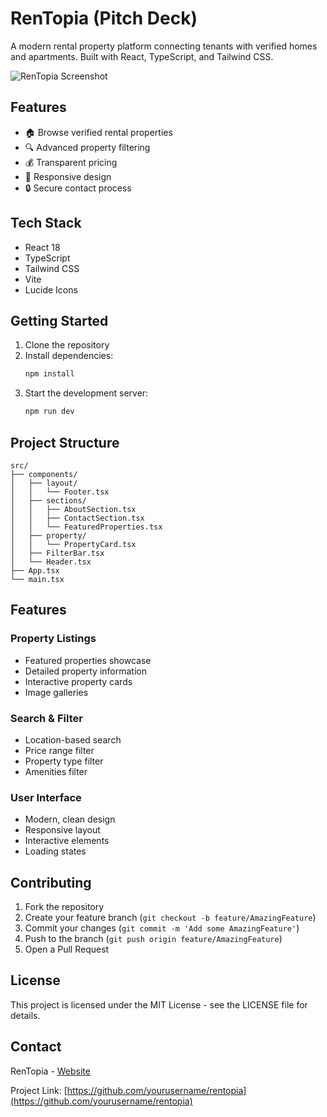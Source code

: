 # RenTopia (Pitch Deck)

A modern rental property platform connecting tenants with verified homes and apartments. Built with React, TypeScript, and Tailwind CSS.

![RenTopia Screenshot](https://images.unsplash.com/photo-1512917774080-9991f1c4c750?auto=format&w=800)

## Features

- 🏠 Browse verified rental properties
- 🔍 Advanced property filtering
- 💰 Transparent pricing
- 📱 Responsive design
- 🔒 Secure contact process

## Tech Stack

- React 18
- TypeScript
- Tailwind CSS
- Vite
- Lucide Icons

## Getting Started

1. Clone the repository
2. Install dependencies:
   ```bash
   npm install
   ```
3. Start the development server:
   ```bash
   npm run dev
   ```

## Project Structure

```
src/
├── components/
│   ├── layout/
│   │   └── Footer.tsx
│   ├── sections/
│   │   ├── AboutSection.tsx
│   │   ├── ContactSection.tsx
│   │   └── FeaturedProperties.tsx
│   ├── property/
│   │   └── PropertyCard.tsx
│   ├── FilterBar.tsx
│   └── Header.tsx
├── App.tsx
└── main.tsx
```

## Features

### Property Listings
- Featured properties showcase
- Detailed property information
- Interactive property cards
- Image galleries

### Search & Filter
- Location-based search
- Price range filter
- Property type filter
- Amenities filter

### User Interface
- Modern, clean design
- Responsive layout
- Interactive elements
- Loading states

## Contributing

1. Fork the repository
2. Create your feature branch (`git checkout -b feature/AmazingFeature`)
3. Commit your changes (`git commit -m 'Add some AmazingFeature'`)
4. Push to the branch (`git push origin feature/AmazingFeature`)
5. Open a Pull Request

## License

This project is licensed under the MIT License - see the LICENSE file for details.

## Contact

RenTopia - [Website](https://jocular-yeot-cbe5cd.netlify.app)

Project Link: [https://github.com/yourusername/rentopia](https://github.com/yourusername/rentopia)
